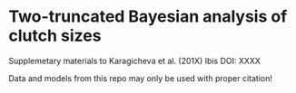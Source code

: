 # Two-truncated Bayesian analysis of clutch sizes
Supplemetary materials to Karagicheva et al. (201X) Ibis
DOI: XXXX

Data and models from this repo may only be used with proper citation!




